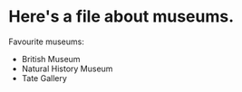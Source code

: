Here's a file about museums.
=============================
Favourite museums:
* British Museum
* Natural History Museum
* Tate Gallery

